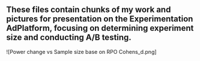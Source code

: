 ## These files contain chunks of my work and pictures for presentation on the Experimentation AdPlatform, focusing on determining experiment size and conducting A/B testing.

![Power change vs Sample size base on RPO Cohens_d.png]





